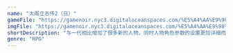 ```yaml
---
name: "太阁立志传2（日）"
gameFile: "https://gamenoir.nyc3.digitaloceanspaces.com/%E5%A4%AA%E9%98%81%E7%AB%8B%E5%BF%97%E4%BC%A02/tke2.zip"
imgFile: "https://gamenoir.nyc3.digitaloceanspaces.com/%E5%A4%AA%E9%98%81%E7%AB%8B%E5%BF%97%E4%BC%A02/original.webp"
shortDescription: "与一代相比增加了很多新的人物，同时人物角色参数的设置更加详细而且合理"
genre: "RPG"
---
```

